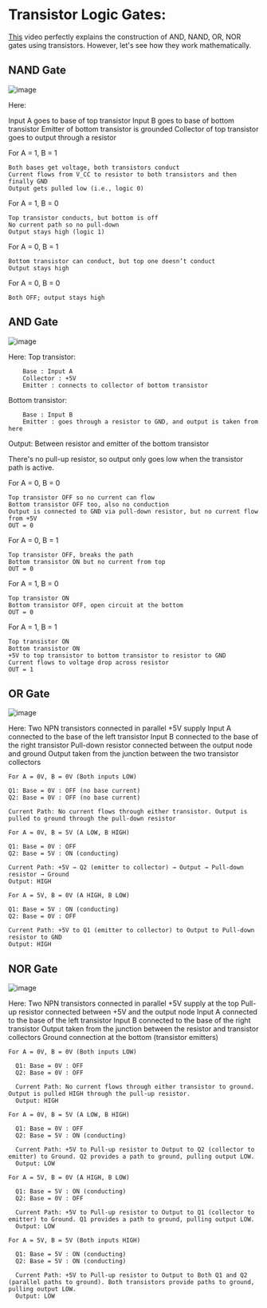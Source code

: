 

# Transistor Logic Gates:

[This](https://youtu.be/OWlD7gL9gS0?si=LKe85J5l2eLnGVyW) video perfectly explains the construction of AND, NAND, OR, NOR gates using transistors. However, let's see how they work mathematically.

## NAND Gate
![image](https://github.com/user-attachments/assets/e6c881c6-6660-499d-89f5-0d8c7f1dc626)


Here:

Input A goes to base of top transistor
Input B goes to base of bottom transistor
Emitter of bottom transistor is grounded
Collector of top transistor goes to output through a resistor

For A = 1, B = 1

    Both bases get voltage, both transistors conduct
    Current flows from V_CC to resistor to both transistors and then finally GND
    Output gets pulled low (i.e., logic 0)

For A = 1, B = 0

    Top transistor conducts, but bottom is off
    No current path so no pull-down
    Output stays high (logic 1)

For A = 0, B = 1

    Bottom transistor can conduct, but top one doesn’t conduct
    Output stays high

For A = 0, B = 0

    Both OFF; output stays high

## AND Gate
![image](https://github.com/user-attachments/assets/37cad595-da23-4919-8bf0-e88cb8bc0b66)

Here:
 Top transistor:

        Base : Input A
        Collector : +5V
        Emitter : connects to collector of bottom transistor

  Bottom transistor:

        Base : Input B
        Emitter : goes through a resistor to GND, and output is taken from here

Output: Between resistor and emitter of the bottom transistor

There's no pull-up resistor, so output only goes low when the transistor path is active.

For A = 0, B = 0

    Top transistor OFF so no current can flow
    Bottom transistor OFF too, also no conduction
    Output is connected to GND via pull-down resistor, but no current flow from +5V
    OUT = 0

For A = 0, B = 1

    Top transistor OFF, breaks the path
    Bottom transistor ON but no current from top
    OUT = 0

For A = 1, B = 0

    Top transistor ON
    Bottom transistor OFF, open circuit at the bottom
    OUT = 0

For A = 1, B = 1

    Top transistor ON
    Bottom transistor ON
    +5V to top transistor to bottom transistor to resistor to GND
    Current flows to voltage drop across resistor
    OUT = 1 
## OR Gate
![image](https://github.com/user-attachments/assets/72a82454-35af-4c51-a802-ea3ed6d69bfc)

Here:
  Two NPN transistors connected in parallel
  +5V supply
  Input A connected to the base of the left transistor 
  Input B connected to the base of the right transistor 
  Pull-down resistor connected between the output node and ground
  Output taken from the junction between the two transistor collectors

  ```
For A = 0V, B = 0V (Both inputs LOW)

  Q1: Base = 0V : OFF (no base current)
  Q2: Base = 0V : OFF (no base current)

Current Path: No current flows through either transistor. Output is pulled to ground through the pull-down resistor

For A = 0V, B = 5V (A LOW, B HIGH)

  Q1: Base = 0V : OFF
  Q2: Base = 5V : ON (conducting)

Current Path: +5V → Q2 (emitter to collector) → Output → Pull-down resistor → Ground
  Output: HIGH 

For A = 5V, B = 0V (A HIGH, B LOW)

  Q1: Base = 5V : ON (conducting)
  Q2: Base = 0V : OFF

Current Path: +5V to Q1 (emitter to collector) to Output to Pull-down resistor to GND
Output: HIGH 
```

## NOR Gate
![image](https://github.com/user-attachments/assets/60006c7b-ef43-4f89-9c7a-6be6c6a4a4c7)

Here:
  Two NPN transistors connected in parallel
  +5V supply at the top
  Pull-up resistor connected between +5V and the output node
  Input A connected to the base of the left transistor 
  Input B connected to the base of the right transistor 
  Output taken from the junction between the resistor and transistor collectors
  Ground connection at the bottom (transistor emitters)

```
For A = 0V, B = 0V (Both inputs LOW)

  Q1: Base = 0V : OFF 
  Q2: Base = 0V : OFF 

  Current Path: No current flows through either transistor to ground. Output is pulled HIGH through the pull-up resistor.
  Output: HIGH 
  
For A = 0V, B = 5V (A LOW, B HIGH)

  Q1: Base = 0V : OFF
  Q2: Base = 5V : ON (conducting)

  Current Path: +5V to Pull-up resistor to Output to Q2 (collector to emitter) to Ground. Q2 provides a path to ground, pulling output LOW.
  Output: LOW 

For A = 5V, B = 0V (A HIGH, B LOW)

  Q1: Base = 5V : ON (conducting)
  Q2: Base = 0V : OFF
  
  Current Path: +5V to Pull-up resistor to Output to Q1 (collector to emitter) to Ground. Q1 provides a path to ground, pulling output LOW.
  Output: LOW 

For A = 5V, B = 5V (Both inputs HIGH)

  Q1: Base = 5V : ON (conducting)
  Q2: Base = 5V : ON (conducting)

  Current Path: +5V to Pull-up resistor to Output to Both Q1 and Q2 (parallel paths to ground). Both transistors provide paths to ground, pulling output LOW.
  Output: LOW 
```
